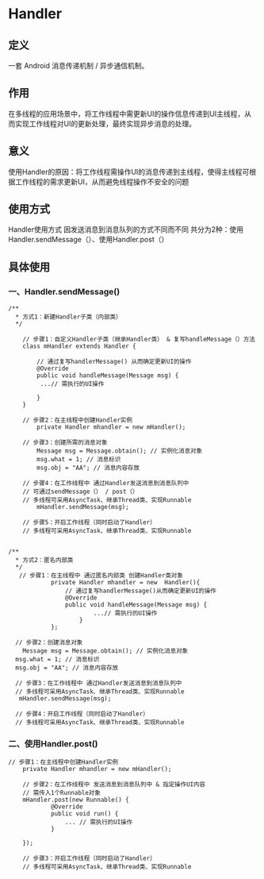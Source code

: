 # Handler

## 定义
一套 Android 消息传递机制 / 异步通信机制。

## 作用
在多线程的应用场景中，将工作线程中需更新UI的操作信息传递到UI主线程，从而实现工作线程对UI的更新处理，最终实现异步消息的处理。

## 意义
使用Handler的原因：将工作线程需操作UI的消息传递到主线程，使得主线程可根据工作线程的需求更新UI，从而避免线程操作不安全的问题

## 使用方式
Handler使用方式 因发送消息到消息队列的方式不同而不同
共分为2种：使用Handler.sendMessage（）、使用Handler.post（）

## 具体使用
### 一、Handler.sendMessage()

```
/** 
  * 方式1：新建Handler子类（内部类）
  */

    // 步骤1：自定义Handler子类（继承Handler类） & 复写handleMessage（）方法
    class mHandler extends Handler {

        // 通过复写handlerMessage() 从而确定更新UI的操作
        @Override
        public void handleMessage(Message msg) {
         ...// 需执行的UI操作
            
        }
    }

    // 步骤2：在主线程中创建Handler实例
        private Handler mhandler = new mHandler();

    // 步骤3：创建所需的消息对象
        Message msg = Message.obtain(); // 实例化消息对象
        msg.what = 1; // 消息标识
        msg.obj = "AA"; // 消息内容存放

    // 步骤4：在工作线程中 通过Handler发送消息到消息队列中
    // 可通过sendMessage（） / post（）
    // 多线程可采用AsyncTask、继承Thread类、实现Runnable
        mHandler.sendMessage(msg);

    // 步骤5：开启工作线程（同时启动了Handler）
    // 多线程可采用AsyncTask、继承Thread类、实现Runnable


/** 
  * 方式2：匿名内部类
  */
   // 步骤1：在主线程中 通过匿名内部类 创建Handler类对象
            private Handler mhandler = new  Handler(){
                // 通过复写handlerMessage()从而确定更新UI的操作
                @Override
                public void handleMessage(Message msg) {
                        ...// 需执行的UI操作
                    }
            };

  // 步骤2：创建消息对象
    Message msg = Message.obtain(); // 实例化消息对象
  msg.what = 1; // 消息标识
  msg.obj = "AA"; // 消息内容存放
  
  // 步骤3：在工作线程中 通过Handler发送消息到消息队列中
  // 多线程可采用AsyncTask、继承Thread类、实现Runnable
   mHandler.sendMessage(msg);

  // 步骤4：开启工作线程（同时启动了Handler）
  // 多线程可采用AsyncTask、继承Thread类、实现Runnable

```

### 二、使用Handler.post()

```
// 步骤1：在主线程中创建Handler实例
    private Handler mhandler = new mHandler();

    // 步骤2：在工作线程中 发送消息到消息队列中 & 指定操作UI内容
    // 需传入1个Runnable对象
    mHandler.post(new Runnable() {
            @Override
            public void run() {
                ... // 需执行的UI操作 
            }

    });

    // 步骤3：开启工作线程（同时启动了Handler）
    // 多线程可采用AsyncTask、继承Thread类、实现Runnable
```


